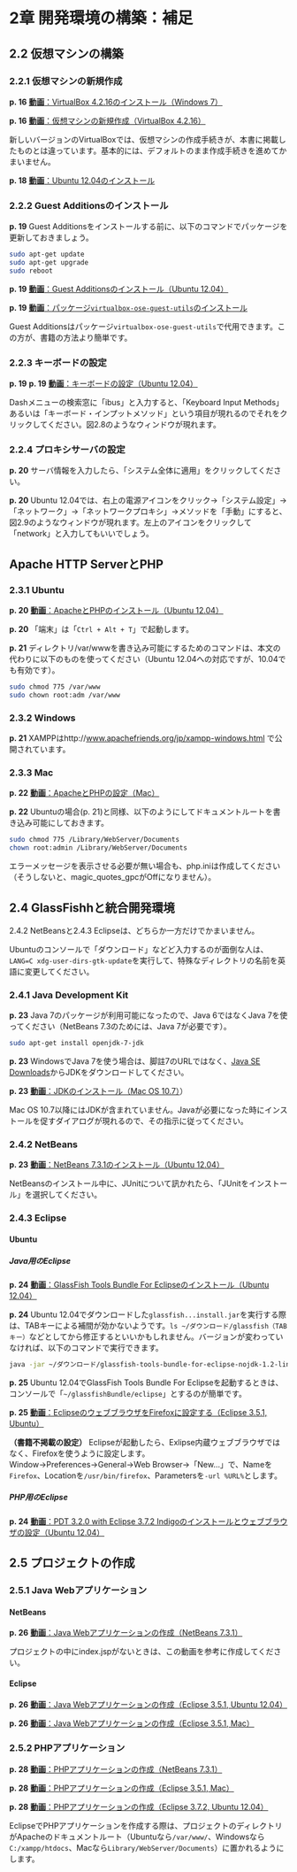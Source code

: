 # 2章 開発環境の構築：補足

## 2.2 仮想マシンの構築

### 2.2.1 仮想マシンの新規作成

**p. 16** [**動画**：VirtualBox 4.2.16のインストール（Windows 7）](http://youtu.be/6mVr4APoPN8)

**p. 16** [**動画**：仮想マシンの新規作成（VirtualBox 4.2.16）](http://youtu.be/HMGZSxsU_CQ)

新しいバージョンのVirtualBoxでは、仮想マシンの作成手続きが、本書に掲載したものとは違っています。基本的には、デフォルトのまま作成手続きを進めてかまいません。

**p. 18** [**動画**：Ubuntu 12.04のインストール](http://youtu.be/9Bb2l05pHSA)

### 2.2.2 Guest Additionsのインストール

**p. 19** Guest Additionsをインストールする前に、以下のコマンドでパッケージを更新しておきましょう。

```bash
sudo apt-get update
sudo apt-get upgrade
sudo reboot
```

**p. 19** [**動画**：Guest Additionsのインストール（Ubuntu 12.04）](http://youtu.be/HXP9FJK6apk)

**p. 19** [**動画**：パッケージ`virtualbox-ose-guest-utils`のインストール](http://youtu.be/ey_V6nDIHME)

Guest Additionsはパッケージ`virtualbox-ose-guest-utils`で代用できます。この方が、書籍の方法より簡単です。

### 2.2.3 キーボードの設定

**p. 19** **p. 19** [**動画**：キーボードの設定（Ubuntu 12.04）](http://youtu.be/nZZJxYX-FHk)

Dashメニューの検索窓に「ibus」と入力すると、「Keyboard Input Methods」あるいは「キーボード・インプットメソッド」という項目が現れるのでそれをクリックしてください。図2.8のようなウィンドウが現れます。

### 2.2.4 プロキシサーバの設定

**p. 20** サーバ情報を入力したら、「システム全体に適用」をクリックしてください。

**p. 20** Ubuntu 12.04では、右上の電源アイコンをクリック→「システム設定」→「ネットワーク」→「ネットワークプロキシ」→メソッドを「手動」にすると、図2.9のようなウィンドウが現れます。左上のアイコンをクリックして「network」と入力してもいいでしょう。

## Apache HTTP ServerとPHP

### 2.3.1 Ubuntu

**p. 20** [**動画**：ApacheとPHPのインストール（Ubuntu 12.04）](http://youtu.be/LBU6ihgCEuk)

**p. 20** 「端末」は「`Ctrl + Alt + T`」で起動します。

**p. 21** ディレクトリ/var/wwwを書き込み可能にするためのコマンドは、本文の代わりに以下のものを使ってください（Ubuntu 12.04への対応ですが、10.04でも有効です）。

```bash
sudo chmod 775 /var/www
sudo chown root:adm /var/www
```

### 2.3.2 Windows

**p. 21** XAMPPはhttp://www.apachefriends.org/jp/xampp-windows.html で公開されています。

### 2.3.3 Mac

**p. 22** [**動画**：ApacheとPHPの設定（Mac）](http://youtu.be/heiXSqh3mDQ)

**p. 22** Ubuntuの場合(p. 21)と同様、以下のようにしてドキュメントルートを書き込み可能にしておきます。

```bash
sudo chmod 775 /Library/WebServer/Documents
chown root:admin /Library/WebServer/Documents
```

エラーメッセージを表示させる必要が無い場合も、php.iniは作成してください（そうしないと、magic_quotes_gpcがOffになりません）。

## 2.4 GlassFishhと統合開発環境

2.4.2 NetBeansと2.4.3 Eclipseは、どちらか一方だけでかまいません。

Ubuntuのコンソールで「ダウンロード」などど入力するのが面倒な人は、`LANG=C xdg-user-dirs-gtk-update`を実行して、特殊なディレクトリの名前を英語に変更してください。

### 2.4.1 Java Development Kit

**p. 23** Java 7のパッケージが利用可能になったので、Java 6ではなくJava 7を使ってください（NetBeans 7.3のためには、Java 7が必要です）。

```bash
sudo apt-get install openjdk-7-jdk
```

**p. 23** WindowsでJava 7を使う場合は、脚註7のURLではなく、[Java SE Downloads](http://www.oracle.com/technetwork/java/javase/downloads/index.html)からJDKをダウンロードしてください。

**p. 23** [**動画**：JDKのインストール（Mac OS 10.7）](http://youtu.be/36R485Rul7I)）

Mac OS 10.7以降にはJDKが含まれていません。Javaが必要になった時にインストールを促すダイアログが現れるので、その指示に従ってください。

### 2.4.2 NetBeans

**p. 23** [**動画**：NetBeans 7.3.1のインストール（Ubuntu 12.04）](http://youtu.be/mmZQwtLBqSM)

NetBeansのインストール中に、JUnitについて訊かれたら、「JUnitをインストール」を選択してください。

### 2.4.3 Eclipse

#### Ubuntu

##### Java用のEclipse

**p. 24** [**動画**：GlassFish Tools Bundle For Eclipseのインストール（Ubuntu 12.04）](http://youtu.be/AeIDTPOmN8Q)

**p. 24** Ubuntu 12.04でダウンロードした`glassfish...install.jar`を実行する際は、TABキーによる補間が効かないようです。`ls ~/ダウンロード/glassfish（TABキー）`などとしてから修正するといいかもしれません。バージョンが変わっていなければ、以下のコマンドで実行できます。

```bash
java -jar ~/ダウンロード/glassfish-tools-bundle-for-eclipse-nojdk-1.2-linux-pack200-install.jar
```

**p. 25** Ubuntu 12.04でGlassFish Tools Bundle For Eclipseを起動するときは、コンソールで「`~/glassfishBundle/eclipse`」とするのが簡単です。

**p. 25** [**動画**：EclipseのウェブブラウザをFirefoxに設定する（Eclipse 3.5.1, Ubuntu）](http://youtu.be/AaSF57DE7R8)

**（書籍不掲載の設定）** Eclipseが起動したら、Exlipse内蔵ウェブブラウザではなく、Firefoxを使うように設定します。Window→Preferences→General→Web Browser→「New...」で、Nameを`Firefox`、Locationを`/usr/bin/firefox`、Parametersを`-url %URL%`とします。

##### PHP用のEclipse

**p. 24** [**動画**：PDT 3.2.0 with Eclipse 3.7.2 Indigoのインストールとウェブブラウザの設定（Ubuntu 12.04）](http://youtu.be/1E-wkGY8oc4)

## 2.5 プロジェクトの作成

### 2.5.1 Java Webアプリケーション

#### NetBeans

**p. 26** [**動画**：Java Webアプリケーションの作成（NetBeans 7.3.1）](http://youtu.be/NzNJ6M33QAo)

プロジェクトの中にindex.jspがないときは、この動画を参考に作成してください。

#### Eclipse

**p. 26** [**動画**：Java Webアプリケーションの作成（Eclipse 3.5.1, Ubuntu 12.04）](http://youtu.be/_22aPaskXx0)

**p. 26** [**動画**：Java Webアプリケーションの作成（Eclipse 3.5.1, Mac）](http://youtu.be/RqRFsQjYq-E)

### 2.5.2 PHPアプリケーション

**p. 28** [**動画**：PHPアプリケーションの作成（NetBeans 7.3.1）](http://youtu.be/sxnOdjB0qBM)

**p. 28** [**動画**：PHPアプリケーションの作成（Eclipse 3.5.1, Mac）](http://youtu.be/DcPCQK0qqgY)

**p. 28** [**動画**：PHPアプリケーションの作成（Eclipse 3.7.2, Ubuntu 12.04）](http://youtu.be/8blBY1pQplY)

EclipseでPHPアプリケーションを作成する際は、プロジェクトのディレクトリがApacheのドキュメントルート（Ubuntuなら`/var/www/`、Windowsなら`C:/xampp/htdocs`、Macなら`Library/WebServer/Documents`）に置かれるようにします。
